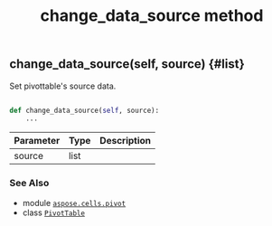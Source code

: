﻿---
title: change_data_source method
second_title: Aspose.Cells for Python via .NET API References
description: 
type: docs
weight: 60
url: /aspose.cells.pivot/pivottable/change_data_source/
is_root: false
---

## change_data_source(self, source) {#list}

Set pivottable's source data.



```python

def change_data_source(self, source):
    ...
```


| Parameter | Type | Description |
| :- | :- | :- |
| source | list |  |



### See Also
* module [`aspose.cells.pivot`](../../)
* class [`PivotTable`](/cells/python-net/aspose.cells.pivot/pivottable)
